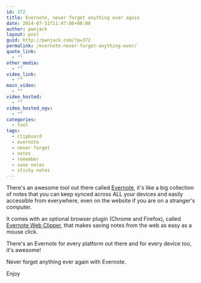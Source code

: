 ```yaml
---
id: 372
title: Evernote, never forget anything ever again
date: 2014-07-31T11:47:06+00:00
author: pwnjack
layout: post
guid: http://pwnjack.com/?p=372
permalink: /evernote-never-forget-anything-ever/
quote_link:
  - ""
other_media:
  - ""
video_link:
  - ""
main_video:
  - ""
video_hosted:
  - ""
video_hosted_ogv:
  - ""
categories:
  - tool
tags:
  - clipboard
  - evernote
  - never forget
  - notes
  - remember
  - save notes
  - sticky notes
---
```

There's an awesome tool out there called <a href="http://evernote.com/" title="Evernote" target="_blank">Evernote</a>, it's like a big collection of notes that you can keep synced across ALL your devices and easily accessible from everywhere, even on the website if you are on a stranger's computer.

It comes with an optional browser plugin (Chrome and Firefox), called <a href="http://evernote.com/intl/it/webclipper/" title="Evernote Web Clipper" target="_blank">Evernote Web Clipper</a>, that makes saving notes from the web as easy as a mouse click.

There's an Evernote for every platform out there and for every device too, it's awesome!

Never forget anything ever again with Evernote.

Enjoy